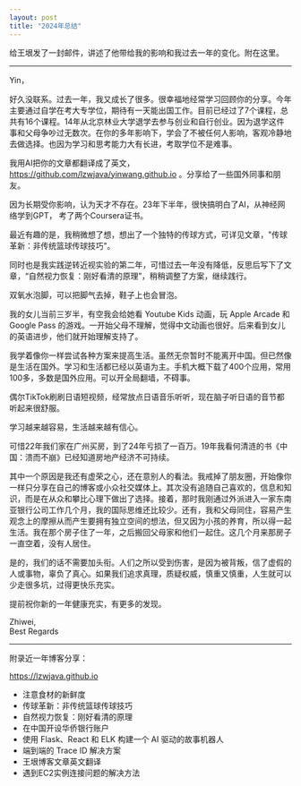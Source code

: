 ```yaml
---
layout: post
title: "2024年总结"
---
```


给王垠发了一封邮件，讲述了他带给我的影响和我过去一年的变化。附在这里。

---

Yin，

好久没联系。过去一年，我又成长了很多。很幸福地经常学习回顾你的分享。今年主要通过自学在考大专学位，期待有一天能出国工作。目前已经过了7个课程，总共有16个课程。14年从北京林业大学退学去参与创业和自行创业。因为退学这件事和父母争吵过无数次。在你的多年影响下，学会了不被任何人影响，客观冷静地去做选择。也因为学习和思考能力大有长进，考取学位不是难事。

我用AI把你的文章都翻译成了英文，https://github.com/lzwjava/yinwang.github.io 。分享给了一些国外同事和朋友。

因为长期受你影响，认为天才不存在。23年下半年，很快搞明白了AI，从神经网络学到GPT， 考了两个Coursera证书。

最近有趣的是，我稍微想了想，想出了一个独特的传球方式，可详见文章，"传球革新：非传统篮球传球技巧"。

同时也是我实践逆转近视实验的第二年，可惜过去一年没有降低，反思后写下了文章，“自然视力恢复：刚好看清的原理”，稍稍调整了方案，继续践行。

双氧水泡脚，可以把脚气去掉，鞋子上也会冒泡。

我的女儿当前三岁半，有空我会给她看 Youtube Kids 动画，玩 Apple Arcade 和 Google Pass 的游戏。一开始父母不理解，觉得中文动画也很好。后来看到女儿的英语进步，他们就开始理解支持了。

我学着像你一样尝试各种方案来提高生活。虽然无奈暂时不能离开中国。但已然像是生活在国外。学习和生活都已经以英语为主。手机大概下载了400个应用，常用100多，多数是国外应用。可以开全局翻墙，不碍事。

偶尔TikTok刷刷日语短视频，经常放点日语音乐听听，现在脑子听日语的音节都听起来很舒服。

学习越来越容易，生活越来越有信心。

可惜22年我们家在广州买房，到了24年亏损了一百万。19年我看何清涟的书《中国：溃而不崩》已经知道房地产经济不可持续。

其中一个原因是我还有虚荣之心，还在意别人的看法。我戒掉了朋友圈，开始像你一样只分享在自己的博客或小众社交媒体上。其次没有追随自己喜欢的，信息和知识，而是在从众和攀比心理下做出了选择。接着，那时我刚通过外派进入一家东南亚银行公司工作几个月，我的国际思维还比较少。还有，我和父母同住，容易产生观念上的摩擦从而产生要拥有独立空间的想法，但又因为小孩的养育，所以得一起生活。我在那个房子住了一年，之后搬回父母家和他们一起住。这几个月来那房子一直空着，没有人居住。

是的，我们的话不需要加头衔。人们之所以受到伤害，是因为被背叛，信了虚假的人或事物，辜负了真心。如果我们追求真理，质疑权威，慎重又慎重，人生就可以少走很多坑，过得更快乐充实。

提前祝你新的一年健康充实，有更多的发现。

Zhiwei,      
Best Regards   

---

附录近一年博客分享：

https://lzwjava.github.io

* 注意食材的新鲜度
* 传球革新：非传统篮球传球技巧
* 自然视力恢复：刚好看清的原理
* 在中国开设华侨银行账户
* 使用 Flask、React 和 ELK 构建一个 AI 驱动的故事机器人
* 端到端的 Trace ID 解决方案
* 王垠博客文章英文翻译
* 遇到EC2实例连接问题的解决方法